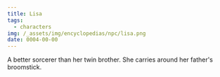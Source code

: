 ```yaml
---
title: Lisa
tags:
  - characters
img: /_assets/img/encyclopedias/npc/lisa.png
date: 0004-00-00
---
```

A better sorcerer than her twin brother. She carries around her father's broomstick.